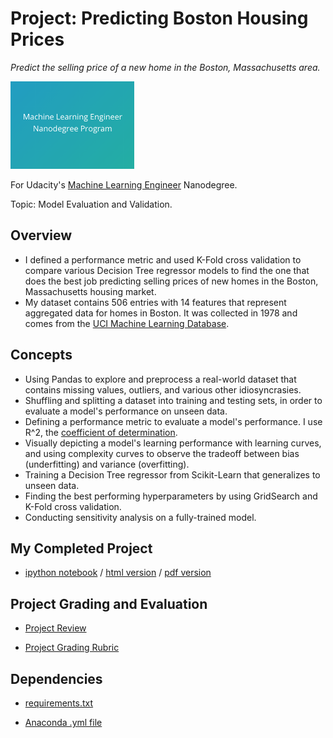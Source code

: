 # Project: Predicting Boston Housing Prices
*Predict the selling price of a new home in the Boston, Massachusetts area.*

<img src="https://github.com/jamesdellinger/machine_learning_nanodegree_boston_housing_project/blob/master/mlndlogo.png" height="140">

For Udacity's [Machine Learning Engineer](https://www.udacity.com/course/machine-learning-engineer-nanodegree--nd009t) Nanodegree.

Topic: Model Evaluation and Validation.

## Overview
* I defined a performance metric and used K-Fold cross validation to compare various Decision Tree regressor models to find the one that does the best job predicting selling prices of new homes in the Boston, Massachusetts housing market.
* My dataset contains 506 entries with 14 features that represent aggregated data for homes in Boston. It was collected in 1978 and comes from the [UCI Machine Learning Database](https://archive.ics.uci.edu/ml/datasets/Housing).

## Concepts
* Using Pandas to explore and preprocess a real-world dataset that contains missing values, outliers, and various other idiosyncrasies.
* Shuffling and splitting a dataset into training and testing sets, in order to evaluate a model's performance on unseen data.
* Defining a performance metric to evaluate a model's performance. I use R^2, the [coefficient of determination](https://en.wikipedia.org/wiki/Coefficient_of_determination).
* Visually depicting a model's learning performance with learning curves, and using complexity curves to observe the tradeoff between bias (underfitting) and variance (overfitting).
* Training a Decision Tree regressor from Scikit-Learn that generalizes to unseen data.
* Finding the best performing hyperparameters by using GridSearch and K-Fold cross validation.
* Conducting sensitivity analysis on a fully-trained model.

## My Completed Project
* [ipython notebook](https://github.com/jamesdellinger/machine_learning_nanodegree_boston_housing_project/blob/master/boston_housing.ipynb) / [html version](http://htmlpreview.github.com/?https://github.com/jamesdellinger/machine_learning_nanodegree_boston_housing_project/blob/master/report.html) / [pdf version](https://github.com/jamesdellinger/machine_learning_nanodegree_boston_housing_project/blob/master/boston_housing.pdf)

## Project Grading and Evaluation
* [Project Review](https://github.com/jamesdellinger/machine_learning_nanodegree_boston_housing_project/blob/master/boston_housing_project_review.pdf)

* [Project Grading Rubric](https://github.com/jamesdellinger/machine_learning_nanodegree_boston_housing_project/blob/master/boston_housing_project_grading_rubric.pdf)

## Dependencies
* [requirements.txt](https://github.com/jamesdellinger/machine_learning_nanodegree_boston_housing_project/blob/master/requirements.txt)

* [Anaconda .yml file](https://github.com/jamesdellinger/machine_learning_nanodegree_boston_housing_project/blob/master/boston_housing_project.yml)
